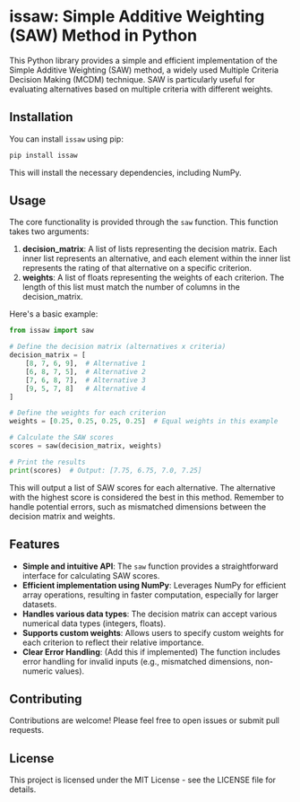 # issaw: Simple Additive Weighting (SAW) Method in Python

This Python library provides a simple and efficient implementation of the Simple Additive Weighting (SAW) method, a widely used Multiple Criteria Decision Making (MCDM) technique. SAW is particularly useful for evaluating alternatives based on multiple criteria with different weights.

## Installation

You can install `issaw` using pip:

```bash
pip install issaw
```

This will install the necessary dependencies, including NumPy.

## Usage

The core functionality is provided through the `saw` function. This function takes two arguments:

1. **decision_matrix**: A list of lists representing the decision matrix. Each inner list represents an alternative, and each element within the inner list represents the rating of that alternative on a specific criterion.
2. **weights**: A list of floats representing the weights of each criterion. The length of this list must match the number of columns in the decision_matrix.

Here's a basic example:

```python
from issaw import saw

# Define the decision matrix (alternatives x criteria)
decision_matrix = [
    [8, 7, 6, 9],  # Alternative 1
    [6, 8, 7, 5],  # Alternative 2
    [7, 6, 8, 7],  # Alternative 3
    [9, 5, 7, 8]   # Alternative 4
]

# Define the weights for each criterion
weights = [0.25, 0.25, 0.25, 0.25]  # Equal weights in this example

# Calculate the SAW scores
scores = saw(decision_matrix, weights)

# Print the results
print(scores)  # Output: [7.75, 6.75, 7.0, 7.25]
```

This will output a list of SAW scores for each alternative. The alternative with the highest score is considered the best in this method. Remember to handle potential errors, such as mismatched dimensions between the decision matrix and weights.

## Features

- **Simple and intuitive API**: The `saw` function provides a straightforward interface for calculating SAW scores.
- **Efficient implementation using NumPy**: Leverages NumPy for efficient array operations, resulting in faster computation, especially for larger datasets.
- **Handles various data types**: The decision matrix can accept various numerical data types (integers, floats).
- **Supports custom weights**: Allows users to specify custom weights for each criterion to reflect their relative importance.
- **Clear Error Handling**: (Add this if implemented) The function includes error handling for invalid inputs (e.g., mismatched dimensions, non-numeric values).

## Contributing

Contributions are welcome! Please feel free to open issues or submit pull requests.

## License

This project is licensed under the MIT License - see the LICENSE file for details.
